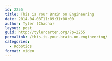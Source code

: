 ```yaml
---
id: 2255
title: This is Your Brain on Engineering
date: 2014-04-08T11:09:31+00:00
author: Tyler (Chacha)
layout: post
guid: http://tylercarter.org/?p=2255
permalink: /this-is-your-brain-on-engineering/
categories:
  - Robotics
format: video
---
```

